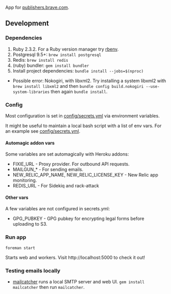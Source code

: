 App for [publishers.brave.com](https://publishers.brave.com).

## Development

### Dependencies

1. Ruby 2.3.2. For a Ruby version manager try [rbenv](https://github.com/rbenv/rbenv).
2. Postgresql 9.5+: `brew install postgresql`
3. Redis: `brew install redis`
4. (ruby) bundler: `gem install bundler`
5. Install project dependencies: `bundle install --jobs=$(nproc)`
  - Possible error: Nokogiri, with libxml2. Try installing a system libxml2 with `brew install libxml2` and then `bundle config build.nokogiri --use-system-libraries` then again `bundle install`.

### Config

Most configuration is set in [config/secrets.yml](https://github.com/brave/publishers/blob/master/config/secrets.yml) via environment variables.

It might be useful to maintain a local bash script with a list of env vars. For an example see [config/secrets.yml](https://github.com/brave/publishers/blob/master/docs/publishers-secrets.example.sh).

#### Automagic addon vars

Some variables are set automagically with Heroku addons:

- FIXIE_URL - Proxy provider. For outbound API requests.
- MAILGUN_* - For sending emails.
- NEW_RELIC_APP_NAME, NEW_RELIC_LICENSE_KEY - New Relic app monitoring.
- REDIS_URL - For Sidekiq and rack-attack

#### Other vars

A few variables are not configured in secrets.yml:

- GPG_PUBKEY - GPG pubkey for encrypting legal forms before uploading to S3.

### Run app

`foreman start`

Starts web and workers. Visit http://localhost:5000 to check it out!

### Testing emails locally

- [mailcatcher](https://github.com/sj26/mailcatcher) runs a local SMTP server and web UI. `gem install mailcatcher` then run `mailcatcher`.
